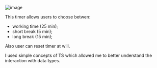 ![image](https://github.com/user-attachments/assets/8db5805a-c64f-4631-98f4-92f6e72f839d)

This timer allows users to choose betwen:
- working time (25 min);
- short break (5 min);
- long break (15 min);
  
Also user can reset timer at will.

I used simple concepts of TS which allowed me to better understand the interaction with data types.
